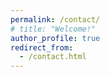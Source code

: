 ```yaml
---
permalink: /contact/
# title: "Welcome!"
author_profile: true
redirect_from: 
  - /contact.html
---
```

